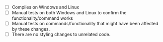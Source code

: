  - [ ] Compiles on Windows and Linux
 - [ ] Manual tests on both Windows and Linux to confirm the functionality/command works
 - [ ] Manual tests on commands/functionality that might have been affected by these changes.
 - [ ] There are no styling changes to unrelated code.

